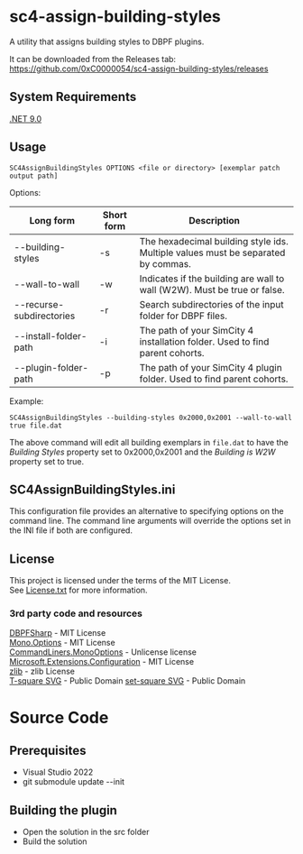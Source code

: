 # sc4-assign-building-styles

A utility that assigns building styles to DBPF plugins.

It can be downloaded from the Releases tab: https://github.com/0xC0000054/sc4-assign-building-styles/releases

## System Requirements

[.NET 9.0](https://dotnet.microsoft.com/en-us/download/dotnet/9.0)

## Usage

`SC4AssignBuildingStyles OPTIONS <file or directory> [exemplar patch output path]`

Options:

| Long form | Short form | Description |
|---------------|------------|-----------|
| --building-styles | -s | The hexadecimal building style ids. Multiple values must be separated by commas. |
| --wall-to-wall | -w | Indicates if the building are wall to wall (W2W). Must be true or false. |
| --recurse-subdirectories | -r | Search subdirectories of the input folder for DBPF files. |
| --install-folder-path | -i | The path of your SimCity 4 installation folder. Used to find parent cohorts. |
| --plugin-folder-path | -p | The path of your SimCity 4 plugin folder. Used to find parent cohorts. |

Example: 

`SC4AssignBuildingStyles --building-styles 0x2000,0x2001 --wall-to-wall true file.dat`

The above command will edit all building exemplars in `file.dat` to have the _Building Styles_ property
set to 0x2000,0x2001 and the _Building is W2W_ property set to true.

## SC4AssignBuildingStyles.ini

This configuration file provides an alternative to specifying options on the command line.
The command line arguments will override the options set in the INI file if both are configured.

## License

This project is licensed under the terms of the MIT License.   
See [License.txt](License.txt) for more information.

### 3rd party code and resources

[DBPFSharp](https://github.com/0xC0000054/DBPFSharp) - MIT License    
[Mono.Options](https://github.com/xamarin/XamarinComponents/tree/main/XPlat/Mono.Options) - MIT License    
[CommandLiners.MonoOptions](https://github.com/riezebosch/CommandLiners) - Unlicense license    
[Microsoft.Extensions.Configuration](https://github.com/dotnet/dotnet) - MIT License    
[zlib](https://github.com/madler/zlib) - zlib License   
[T-square SVG](https://freesvg.org/1539966889) - Public Domain
[set-square SVG](https://freesvg.org/vector-drawing-of-set-square) - Public Domain

# Source Code

## Prerequisites

* Visual Studio 2022
* git submodule update --init

## Building the plugin

* Open the solution in the src folder
* Build the solution
